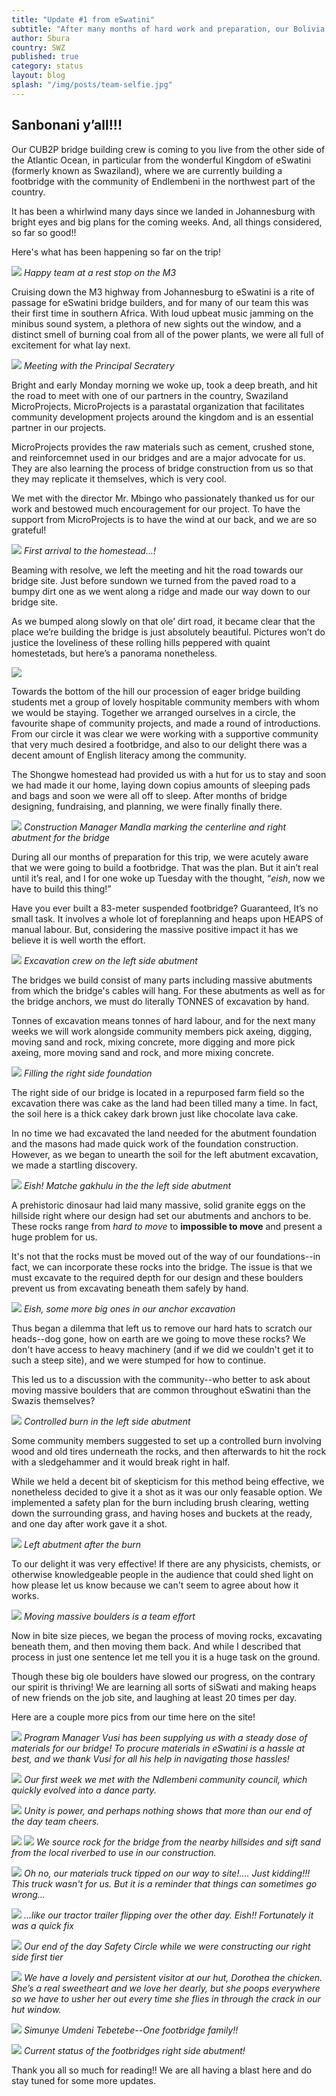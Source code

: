 ```yaml
---
title: "Update #1 from eSwatini"
subtitle: "After many months of hard work and preparation, our Bolivia and Swaziland teams are all packed & ready to go for our build trips this summer!"
author: Sbura
country: SWZ
published: true
category: status
layout: blog
splash: "/img/posts/team-selfie.jpg"
---
```


## Sanbonani y’all!!!

Our CUB2P bridge building crew is coming to you live from the other side of the Atlantic Ocean, in particular from the wonderful Kingdom of eSwatini (formerly known as Swaziland), where we are currently building a footbridge with the community of Endlembeni in the northwest part of the country.

It has been a whirlwind many days since we landed in Johannesburg with bright eyes and big plans for the coming weeks. And, all things considered, so far so good!!

Here's what has been happening so far on the trip!

![]({{site.baseurl}}/img/posts/team-rest-stop.jpg)
*Happy team at a rest stop on the M3*

Cruising down the M3 highway from Johannesburg to eSwatini is a rite of passage for eSwatini bridge builders, and for many of our team this was their first time in southern Africa. With loud upbeat music jamming on the minibus sound system, a plethora of new sights out the window, and a distinct smell of burning coal from all of the power plants, we were all full of excitement for what lay next.

![]({{site.baseurl}}/img/posts/team-ps-meeting.jpg)
*Meeting with the Principal Secratery*

Bright and early Monday morning we woke up, took a deep breath, and hit the road to meet with one of our partners in the country, Swaziland MicroProjects. MicroProjects is a parastatal organization that facilitates community development projects around the kingdom and is an essential partner in our projects.

MicroProjects provides the raw materials such as cement, crushed stone, and reinforcemnet used in our bridges and are a major advocate for us. They are also learning the process of bridge construction from us so that they may replicate it themselves, which is very cool.

We met with the director Mr. Mbingo who passionately thanked us for our work and bestowed much encouragement for our project. To have the support from MicroProjects is to have the wind at our back, and we are so grateful!

![]({{site.baseurl}}/img/posts/site-arrival.jpg)
*First arrival to the homestead...!*

Beaming with resolve, we left the meeting and hit the road towards our bridge site. Just before sundown we turned from the paved road to a bumpy dirt one as we went along a ridge and made our way down to our bridge site.

As we bumped along slowly on that ole’ dirt road, it became clear that the place we’re building the bridge is just absolutely beautiful. Pictures won’t do justice the loveliness of these rolling hills peppered with quaint homestetads, but here’s a panorama nonetheless.

![]({{site.baseurl}}/img/posts/community-pano.jpg)

Towards the bottom of the hill our procession of eager bridge building students met a group of lovely hospitable community members with whom we would be staying. Together we arranged ourselves in a circle, the favourite shape of community projects, and made a round of introductions. From our circle it was clear we were working with a supportive community that very much desired a footbridge, and also to our delight there was a decent amount of English literacy among the community.

The Shongwe homestead had provided us with a hut for us to stay and soon we had made it our home, laying down copius amounts of sleeping pads and bags and soon we were all off to sleep. After months of bridge designing, fundraising, and planning, we were finally finally there.

![]({{site.baseurl}}/img/posts/first-impressions-layout.jpg)
*Construction Manager Mandla marking the centerline and right abutment for the bridge*

During all our months of preparation for this trip, we were acutely aware that we were going to build a footbridge. That was the plan. But it ain’t real until it’s real, and I for one woke up Tuesday with the thought, “*eish*, now we have to build this thing!”

Have you ever built a 83-meter suspended footbridge? Guaranteed, It’s no small task. It involves a whole lot of foreplanning and heaps upon HEAPS of manual labour. But, considering the massive positive impact it has we believe it is well worth the effort.

![]({{site.baseurl}}/img/posts/working.jpg)
*Excavation crew on the left side abutment*

The bridges we build consist of many parts including massive abutments from which the bridge's cables will hang. For these abutments as well as for the bridge anchors, we must do literally TONNES of excavation by hand.

Tonnes of excavation means tonnes of hard labour, and for the next many weeks we will work alongside community members pick axeing, digging, moving sand and rock, mixing concrete, more digging and more pick axeing, more moving sand and rock, and more mixing concrete.

![]({{site.baseurl}}/img/posts/right-foundation-construction.jpg)
*Filling the right side foundation*

The right side of our bridge is located in a repurposed farm field so the excavation there was cake as the land had been tilled many a time. In fact, the soil here is a thick cakey dark brown just like chocolate lava cake.

In no time we had excavated the land needed for the abutment foundation and the masons had made quick work of the foundation construction. However, as we began to unearth the soil for the left abutment excavation, we made a startling discovery.

![]({{site.baseurl}}/img/posts/left-abutment-before.jpg)
*Eish! Matche gakhulu in the the left side abutment*

A prehistoric dinosaur had laid many massive, solid granite eggs on the hillside right where our design had set our abutments and anchors to be. These rocks range from *hard to move* to **impossible to move** and present a huge problem for us.

It's not that the rocks must be moved out of the way of our foundations--in fact, we can incorporate these rocks into the bridge. The issue is that we must excavate to the required depth for our design and these boulders prevent us from excavating beneath them safely by hand.

![]({{site.baseurl}}/img/posts/left-anchor-before.jpg)
*Eish, some more big ones in our anchor excavation*

Thus began a dilemma that left us to remove our hard hats to scratch our heads--dog gone, how on earth are we going to move these rocks? We don't have access to heavy machinery (and if we did we couldn't get it to such a steep site), and we were stumped for how to continue.

This led us to a discussion with the community--who better to ask about moving massive boulders that are common throughout eSwatini than the Swazis themselves?

![]({{site.baseurl}}/img/posts/left-abutment-during.jpg)
*Controlled burn in the left side abutment*

Some community members suggested to set up a controlled burn involving wood and old tires underneath the rocks, and then afterwards to hit the rock with a sledgehammer and it would break right in half.

While we held a decent bit of skepticism for this method being effective, we nonetheless decided to give it a shot as it was our only feasable option. We implemented a safety plan for the burn including brush clearing, wetting down the surrounding grass, and having hoses and buckets at the ready, and one day after work gave it a shot.

![]({{site.baseurl}}/img/posts/left-abutment-after.jpg)
*Left abutment after the burn*

To our delight it was very effective! If there are any physicists, chemists, or otherwise knowledgeable people in the audience that could shed light on how please let us know because we can't seem to agree about how it works.

![]({{site.baseurl}}/img/posts/big-rock-teamwork.jpg)
*Moving massive boulders is a team effort*

Now in bite size pieces, we began the process of moving rocks, excavating beneath them, and then moving them back. And while I described that process in just one sentence let me tell you it is a huge task on the ground.

Though these big ole boulders have slowed our progress, on the contrary our spirit is thriving! We are learning all sorts of siSwati and making heaps of new friends on the job site, and laughing at least 20 times per day.

Here are a couple more pics from our time here on the site!

![]({{site.baseurl}}/img/posts/bricks-delivery.jpg)
*Program Manager Vusi has been supplying us with a steady dose of materials for our bridge! To procure materials in eSwatini is a hassle at best, and we thank Vusi for all his help in navigating those hassles!*

![]({{site.baseurl}}/img/posts/council-meeting.jpg)
*Our first week we met with the Ndlembeni community council, which quickly evolved into a dance party.*

![]({{site.baseurl}}/img/posts/kopano-ke-matla.jpg)
*Unity is power, and perhaps nothing shows that more than our end of the day team cheers.*

![]({{site.baseurl}}/img/posts/rock-line.jpg)
![]({{site.baseurl}}/img/posts/sand-sifting.jpg)
*We source rock for the bridge from the nearby hillsides and sift sand from the local riverbed to use in our construction.*

![]({{site.baseurl}}/img/posts/truck-flip.jpg)
*Oh no, our materials truck tipped on our way to site!.... Just kidding!!! This truck wasn't for us. But it is a reminder that things can sometimes go wrong...*

![]({{site.baseurl}}/img/posts/tractor-trailer-flip.jpg)
*...like our tractor trailer flipping over the other day. Eish!! Fortunately it was a quick fix*

![]({{site.baseurl}}/img/posts/safety-circle.jpg)
*Our end of the day Safety Circle while we were constructing our right side first tier*

![]({{site.baseurl}}/img/posts/dorothy.jpg)
*We have a lovely and persistent visitor at our hut, Dorothea the chicken. She’s a real sweetheart and we love her dearly, but she poops everywhere so we have to usher her out every time she flies in through the crack in our hut window.*

![]({{site.baseurl}}/img/posts/bridge-family.jpg)
*Simunye Umdeni Tebetebe--One footbridge family!!*

![]({{site.baseurl}}/img/posts/right-abutment-2tiers.jpg)
*Current status of the footbridges right side abutment!*

Thank you all so much for reading!! We are all having a blast here and do stay tuned for some more updates.
